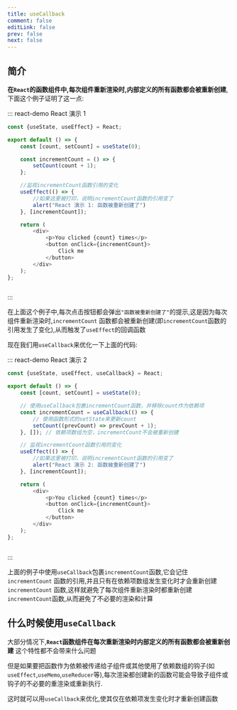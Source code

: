 ```yaml
---
title: useCallback
comment: false
editLink: false
prev: false
next: false
---
```


## 简介

**在`React`的函数组件中,每次组件重新渲染时,内部定义的所有函数都会被重新创建**,下面这个例子证明了这一点:

::: react-demo React 演示 1

```js
const {useState, useEffect} = React;

export default () => {
    const [count, setCount] = useState(0);

    const incrementCount = () => {
        setCount(count + 1);
    };

    //监视incrementCount函数引用的变化
    useEffect(() => {
        //如果这里被打印，说明incrementCount函数的引用变了
        alert("React 演示 1: 函数被重新创建了")
    }, [incrementCount]);

    return (
        <div>
            <p>You clicked {count} times</p>
            <button onClick={incrementCount}>
                Click me
            </button>
        </div>
    );
};
```

```css 
```

:::

在上面这个例子中,每次点击按钮都会弹出`"函数被重新创建了"`的提示,这是因为每次组件重新渲染时,`incrementCount`
函数都会被重新创建(即`incrementCount`函数的引用发生了变化),从而触发了`useEffect`的回调函数

现在我们用`useCallback`来优化一下上面的代码:

::: react-demo React 演示 2

```js
const {useState, useEffect, useCallback} = React;

export default () => {
    const [count, setCount] = useState(0);

    // 使用useCallback包裹incrementCount函数，并移除count作为依赖项
    const incrementCount = useCallback(() => {
        // 使用函数形式的setState来更新count
        setCount((prevCount) => prevCount + 1);
    }, []); // 依赖项数组为空，incrementCount不会被重新创建

    // 监视incrementCount函数引用的变化
    useEffect(() => {
        //如果这里被打印，说明incrementCount函数的引用变了
        alert("React 演示 2: 函数被重新创建了")
    }, [incrementCount]);

    return (
        <div>
            <p>You clicked {count} times</p>
            <button onClick={incrementCount}>
                Click me
            </button>
        </div>
    );
};
```

```css 
```

:::

上面的例子中使用`useCallback`包裹`incrementCount`函数,它会记住`incrementCount`
函数的引用,并且只有在依赖项数组发生变化时才会重新创建`incrementCount`
函数,这样就避免了每次组件重新渲染时都重新创建`incrementCount`函数,从而避免了不必要的渲染和计算

## 什么时候使用`useCallback`

大部分情况下,**`React`函数组件在每次重新渲染时内部定义的所有函数都会被重新创建**
这个特性都不会带来什么问题

但是如果要把函数作为依赖被传递给子组件或其他使用了依赖数组的钩子(如`useEffect`,`useMemo`,`useReducer`等),每次渲染都创建新的函数可能会导致子组件或钩子的不必要的重渲染或重新执行.

这时就可以用`useCallback`来优化,使其仅在依赖项发生变化时才重新创建函数
